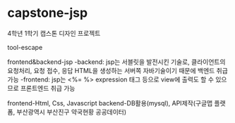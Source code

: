# capstone-jsp
4학년 1학기 캡스톤 디자인 프로젝트 

tool-escape

frontend&backend-jsp
-backend: jsp는 서블릿을 발전시킨 기술로, 클라이언트의 요청처리, 요청 접수, 응답 HTML을 생성하는 서버쪽 자바기술이기 때문에 백엔드 취급 가능
-frontend: jsp는 <%= %> expression 태그 등으로 view에 출력도 할 수 있으므로 프론트엔드 취급 가능

frontend-Html, Css, Javascript 
backend-DB활용(mysql), API제작(구글맵 플랫폼, 부산광역시 부산진구 약국현황 공공데이터)
